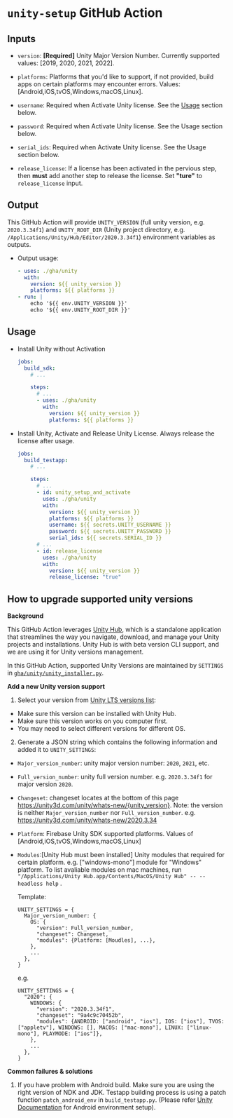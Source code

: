 # `unity-setup` GitHub Action

## Inputs
-  `version`: **[Required]** Unity Major Version Number. Currently supported values: [2019, 2020, 2021, 2022].

-  `platforms`: Platforms that you'd like to support, if not provided, build apps on certain platforms may encounter errors. Values: [Android,iOS,tvOS,Windows,macOS,Linux].

-  `username`: Required when Activate Unity license. See the [Usage](https://github.com/firebase/firebase-unity-sdk/tree/main/gha/unity#usage) section below.

-  `password`: Required when Activate Unity license. See the Usage section below.

-  `serial_ids`: Required when Activate Unity license. See the Usage section below.

-  `release_license`: If a license has been activated in the pervious step, then **must** add another step to release the license. Set **"ture"** to `release_license` input.

## Output

This GitHub Action will provide `UNITY_VERSION` (full unity version, e.g. `2020.3.34f1`) and `UNITY_ROOT_DIR` (Unity project directory, e.g. `/Applications/Unity/Hub/Editor/2020.3.34f1`) environment variables as outputs.

-   Output usage:
    ```yml
    - uses: ./gha/unity
      with:
        version: ${{ unity_version }}
        platforms: ${{ platforms }}
    - run: |
        echo '${{ env.UNITY_VERSION }}'
        echo '${{ env.UNITY_ROOT_DIR }}'
    ```

## Usage
-   Install Unity without Activation
    ```yml
    jobs:
      build_sdk:
        # ...

        steps:
          # ...
          - uses: ./gha/unity
            with:
              version: ${{ unity_version }}
              platforms: ${{ platforms }}
    ```

-   Install Unity, Activate and Release Unity License. Always release the license after usage.
    ```yml
    jobs:
      build_testapp:
        # ...

        steps:
          # ...
          - id: unity_setup_and_activate
            uses: ./gha/unity
            with:
              version: ${{ unity_version }}
              platforms: ${{ platforms }}
              username: ${{ secrets.UNITY_USERNAME }}
              password: ${{ secrets.UNITY_PASSWORD }}
              serial_ids: ${{ secrets.SERIAL_ID }}
          # ...
          - id: release_license
            uses: ./gha/unity
            with:
              version: ${{ unity_version }}
              release_license: "true"
    ```

## How to upgrade supported unity versions
**Background**

This GitHub Action leverages [Unity Hub](https://unity3d.com/get-unity/download), which is a standalone application that streamlines the way you navigate, download, and manage your Unity projects and installations. Unity Hub is with beta version CLI support, and we are using it for Unity versions management.

In this GitHub Action, supported Unity Versions are maintained by `SETTINGS` in [`gha/unity/unity_installer.py`](https://github.com/firebase/firebase-unity-sdk/blob/unity-readme/gha/unity/unity_installer.py#L89). 

**Add a new Unity version support**

1. Select your version from [Unity LTS versions list](https://unity3d.com/unity/qa/lts-releases):
  -   Make sure this version can be installed with Unity Hub. 
  -   Make sure this version works on you computer first.
  -   You may need to select different versions for different OS.

2. Generate a JSON string which contains the following information and added it to `UNITY_SETTINGS`:
  -   `Major_version_number`: unity major version number: `2020`, `2021`, etc.
  -   `Full_version_number`: unity full version number. e.g. `2020.3.34f1` for major version `2020`.
  -   `Changeset`: changeset locates at the bottom of this page https://unity3d.com/unity/whats-new/{unity_version}. Note: the version is neither `Major_version_number` nor `Full_version_number`. e.g. https://unity3d.com/unity/whats-new/2020.3.34
  -   `Platform`: Firebase Unity SDK supported platforms. Values of [Android,iOS,tvOS,Windows,macOS,Linux]
  -   `Modules`:[Unity Hub must been installed] Unity modules that required for certain platform. e.g. ["windows-mono"] module for "Windows" platform. To list avaliable modules on mac machines, run `"/Applications/Unity Hub.app/Contents/MacOS/Unity Hub" -- --headless help` .

      Template:
      ```
      UNITY_SETTINGS = {
        Major_version_number: {
          OS: {
            "version": Full_version_number,
            "changeset": Changeset,
            "modules": {Platform: [Moudles], ...},
          },
          ...
        },
      }
      ```
      e.g.
      ```
      UNITY_SETTINGS = {
        "2020": {
          WINDOWS: {
            "version": "2020.3.34f1",
            "changeset": "9a4c9c70452b",
            "modules": {ANDROID: ["android", "ios"], IOS: ["ios"], TVOS: ["appletv"], WINDOWS: [], MACOS: ["mac-mono"], LINUX: ["linux-mono"], PLAYMODE: ["ios"]},
          },
          ...
        },
      }
      ```

**Common failures & solutions**

1. If you have problem with Android build. Make sure you are using the right version of NDK and JDK. Testapp building process is using a patch function `patch_android_env` in `build_testapp.py`. (Please refer [Unity Documentation](https://docs.unity3d.com/Manual/android-sdksetup.html) for Android environment setup).

